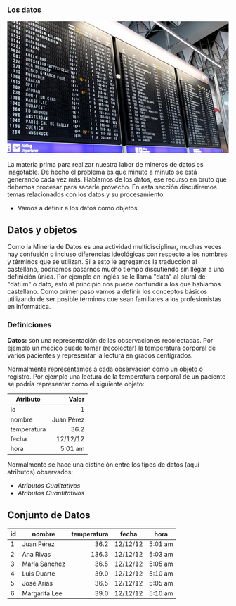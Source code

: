 ### Los datos
![Datos](../img/airdata.jpg)

La materia prima para realizar nuestra labor de mineros de datos es inagotable. De hecho el problema es que minuto a minuto se está generando cada vez más. Hablamos de los datos, ese recurso en bruto que debemos procesar para sacarle provecho. En esta sección discutiremos temas relacionados con los datos y su procesamiento:
* Vamos a definir a los datos como objetos.


## Datos y objetos

Como la Minería de Datos es una actividad multidisciplinar, muchas veces hay confusión o incluso diferencias ideológicas con respecto a los nombres y términos que se utilizan. Si a esto le agregamos la traducción al castellano, podríamos pasarnos mucho tiempo discutiendo sin llegar a una definición única. Por ejemplo en inglés se le llama "data" al plural de "datum" o dato, esto al principio nos puede confundir a los que hablamos castellano. Como primer paso vamos a definir los conceptos básicos utilizando de ser posible términos que sean familiares a los profesionistas en informática.


### Definiciones

**Datos:** son una representación de las observaciones recolectadas. Por ejemplo un médico puede tomar (recolectar) la temperatura corporal de varios pacientes y representar la lectura en grados centígrados.

Normalmente representamos a cada observación como un objeto o registro. Por ejemplo una lectura de la temperatura corporal de un paciente se podría representar como el siguiente objeto:

| Atributo      | Valor     |
| ------------- | ---------:|
| id            |     1     |
| nombre        |  Juan Pérez|
| temperatura   |  36.2     |
| fecha         |  12/12/12 |
| hora          |  5:01 am  |

Normalmente se hace una distinción entre los tipos de datos (aquí atributos) observados:

* *Atributos Cualitativos*
* *Atributos Cuantitativos*

## Conjunto de Datos

| id |  nombre       | temperatura |  fecha    |    hora |
|----|---------------| -----------:|-----------|---------|
| 1  | Juan Pérez    |    36.2     | 12/12/12  | 5:01 am |
| 2  | Ana Rivas     |   136.3     | 12/12/12  | 5:03 am |
| 3  | María Sánchez |    36.5     | 12/12/12  | 5:05 am |
| 4  | Luis Duarte   |    39.0     | 12/12/12  | 5:10 am |
| 5  | José Arias    |    36.5     | 12/12/12  | 5:05 am |
| 6  | Margarita Lee |    39.0     | 12/12/12  | 5:10 am |
